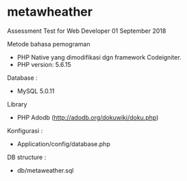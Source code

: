 # metawheather
Assessment Test for Web Developer
01 September 2018

Metode bahasa pemograman 
- PHP Native yang dimodifikasi dgn framework Codeigniter.
- PHP version: 5.6.15

Database : 
- MySQL 5.0.11

Library
- PHP Adodb  (http://adodb.org/dokuwiki/doku.php)

Konfigurasi :
- Application/config/database.php

DB structure :
- db/metaweather.sql
